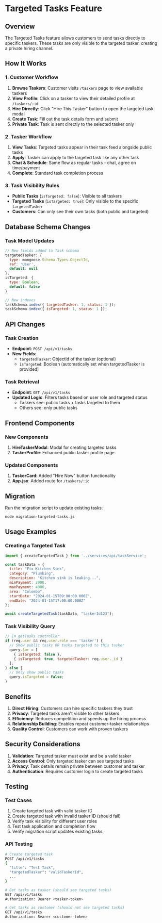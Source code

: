 # Targeted Tasks Feature

## Overview
The Targeted Tasks feature allows customers to send tasks directly to specific taskers. These tasks are only visible to the targeted tasker, creating a private hiring channel.

## How It Works

### 1. Customer Workflow
1. **Browse Taskers**: Customer visits `/taskers` page to view available taskers
2. **View Profile**: Click on a tasker to view their detailed profile at `/taskers/:id`
3. **Hire Directly**: Click "Hire This Tasker" button to open the targeted task modal
4. **Create Task**: Fill out the task details form and submit
5. **Private Task**: Task is sent directly to the selected tasker only

### 2. Tasker Workflow
1. **View Tasks**: Targeted tasks appear in their task feed alongside public tasks
2. **Apply**: Tasker can apply to the targeted task like any other task
3. **Chat & Schedule**: Same flow as regular tasks - chat, agree on time/payment
4. **Complete**: Standard task completion process

### 3. Task Visibility Rules
- **Public Tasks** (`isTargeted: false`): Visible to all taskers
- **Targeted Tasks** (`isTargeted: true`): Only visible to the specific `targetedTasker`
- **Customers**: Can only see their own tasks (both public and targeted)

## Database Schema Changes

### Task Model Updates
```javascript
// New fields added to Task schema
targetedTasker: {
  type: mongoose.Schema.Types.ObjectId,
  ref: 'User',
  default: null
},
isTargeted: {
  type: Boolean,
  default: false
}

// New indexes
taskSchema.index({ targetedTasker: 1, status: 1 });
taskSchema.index({ isTargeted: 1, status: 1 });
```

## API Changes

### Task Creation
- **Endpoint**: `POST /api/v1/tasks`
- **New Fields**:
  - `targetedTasker`: ObjectId of the tasker (optional)
  - `isTargeted`: Boolean (automatically set when targetedTasker is provided)

### Task Retrieval
- **Endpoint**: `GET /api/v1/tasks`
- **Updated Logic**: Filters tasks based on user role and targeted status
  - Taskers see: public tasks + tasks targeted to them
  - Others see: only public tasks

## Frontend Components

### New Components
1. **HireTaskerModal**: Modal for creating targeted tasks
2. **TaskerProfile**: Enhanced public tasker profile page

### Updated Components
1. **TaskerCard**: Added "Hire Now" button functionality
2. **App.jsx**: Added route for `/taskers/:id`

## Migration
Run the migration script to update existing tasks:
```bash
node migration-targeted-tasks.js
```

## Usage Examples

### Creating a Targeted Task
```javascript
import { createTargetedTask } from '../services/api/taskService';

const taskData = {
  title: "Fix Kitchen Sink",
  category: "Plumbing",
  description: "Kitchen sink is leaking...",
  minPayment: 2000,
  maxPayment: 4000,
  area: "Colombo",
  startDate: "2024-01-15T09:00:00.000Z",
  endDate: "2024-01-15T17:00:00.000Z"
};

await createTargetedTask(taskData, "taskerId123");
```

### Task Visibility Query
```javascript
// In getTasks controller
if (req.user && req.user.role === 'tasker') {
  // Show public tasks OR tasks targeted to this tasker
  query.$or = [
    { isTargeted: false },
    { isTargeted: true, targetedTasker: req.user._id }
  ];
} else {
  // Only show public tasks
  query.isTargeted = false;
}
```

## Benefits

1. **Direct Hiring**: Customers can hire specific taskers they trust
2. **Privacy**: Targeted tasks aren't visible to other taskers
3. **Efficiency**: Reduces competition and speeds up the hiring process
4. **Relationship Building**: Enables repeat customer-tasker relationships
5. **Quality Control**: Customers can work with proven taskers

## Security Considerations

1. **Validation**: Targeted tasker must exist and be a valid tasker
2. **Access Control**: Only targeted tasker can see targeted tasks
3. **Privacy**: Task details remain private between customer and tasker
4. **Authentication**: Requires customer login to create targeted tasks

## Testing

### Test Cases
1. Create targeted task with valid tasker ID
2. Create targeted task with invalid tasker ID (should fail)
3. Verify task visibility for different user roles
4. Test task application and completion flow
5. Verify migration script updates existing tasks

### API Testing
```bash
# Create targeted task
POST /api/v1/tasks
{
  "title": "Test Task",
  "targetedTasker": "validTaskerId",
  ...
}

# Get tasks as tasker (should see targeted tasks)
GET /api/v1/tasks
Authorization: Bearer <tasker-token>

# Get tasks as customer (should not see targeted tasks)
GET /api/v1/tasks
Authorization: Bearer <customer-token>
``` 